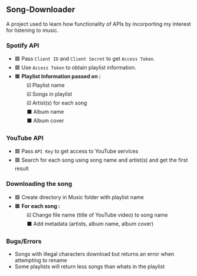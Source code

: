 ## **Song-Downloader**
A project used to learn how functionality of APIs by incorporting my interest for listening to music. </br>

### **Spotify API**
- :green_square: Pass `Client ID` and `Client Secret` to get `Access Token`. </br>
- :green_square: Use `Access Token` to obtain playlist information. </br>
- :orange_square: **Playlist Information passed on :** </br>
&emsp;&emsp; :ballot_box_with_check: Playlist name </br>
&emsp;&emsp; :ballot_box_with_check: Songs in playlist </br>
&emsp;&emsp; :ballot_box_with_check: Artist(s) for each song </br>
&emsp;&emsp; :black_large_square: Album name </br>
&emsp;&emsp; :black_large_square: Album cover </br>

### **YouTube API**
- :green_square: Pass `API Key` to get access to YouTube services
- :green_square: Search for each song using song name and artist(s) and get the first result

### **Downloading the song**
- :green_square: Create directory in Music folder with playlist name
- :orange_square: **For each song :** </br>
&emsp;&emsp; :ballot_box_with_check: Change file name (title of YouTube video) to song name </br>
&emsp;&emsp; :black_large_square: Add metadata (artists, album name, album cover) </br>

### **Bugs/Errors**
- Songs with illegal characters download but returns an error when attempting to rename
- Some playlists will return less songs than whats in the playlist
